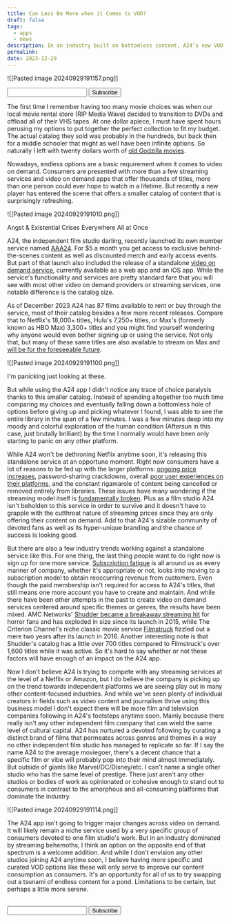 ```yaml
---
title: Can Less Be More when it Comes to VOD?
draft: false
tags:
  - apps
  - news
description: In an industry built on bottomless content, A24’s new VOD service provides stark contrast
permalink: 
date: 2023-12-29
---
```


![[Pasted image 20240929191157.png]]

<form
        action="https://buttondown.com/api/emails/embed-subscribe/techandconsequence"
        method="post"
        target="popupwindow"
        onSubmit="window.open('https://buttondown.com/techandconsequence', 'popupwindow')"
        class="embeddable-buttondown-form"
        >
        <input type="email" name="email" id="bd-email" />
        <input type="submit" value="Subscribe" />
        </form>

The first time I remember having too many movie choices was when our local movie rental store (RIP Media Wave) decided to transition to DVDs and offload all of their VHS tapes. At one dollar apiece, I must have spent hours perusing my options to put together the perfect collection to fit my budget. The actual catalog they sold was probably in the hundreds, but back then for a middle schooler that might as well have been infinite options. So naturally I left with twenty dollars worth of [old Godzilla movies](https://www.youtube.com/watch?v=1K4EDfUjpIE).

Nowadays, endless options are a basic requirement when it comes to video on demand. Consumers are presented with more than a few streaming services and video on demand apps that offer thousands of titles, more than one person could ever hope to watch in a lifetime. But recently a new player has entered the scene that offers a smaller catalog of content that is surprisingly refreshing.

![[Pasted image 20240929191010.png]]

Angst & Existential Crises Everywhere All at Once

A24, the independent film studio darling, recently launched its own member service named [AAA24](https://aaa24.a24films.com/). For $5 a month you get access to exclusive behind-the-scenes content as well as discounted merch and early access events. But part of that launch also included the release of a standalone [video on demand service](https://app.a24films.com/tabs/home), currently available as a web app and an iOS app. While the service's functionality and services are pretty standard fare that you will see with most other video on demand providers or streaming services, one notable difference is the catalog size.

As of December 2023 A24 has 87 films available to rent or buy through the service, most of their catalog besides a few more recent releases. Compare that to Netflix's 18,000+ titles, Hulu's 7,250+ titles, or Max's (formerly known as HBO Max) 3,300+ titles and you might find yourself wondering why anyone would even bother signing up or using the service. Not only that, but many of these same titles are also available to stream on Max and [will be for the foreseeable future](https://www.hollywoodreporter.com/movies/movie-news/hbo-max-a24-deal-1235712928/).

![[Pasted image 20240929191100.png]]

I'm panicking just looking at these.

But while using the A24 app I didn't notice any trace of choice paralysis thanks to this smaller catalog. Instead of spending altogether too much time comparing my choices and eventually falling down a bottomless hole of options before giving up and picking whatever I found, I was able to see the entire library in the span of a few minutes. I was a few minutes deep into my moody and colorful exploration of the human condition (Aftersun in this case, just brutally brilliant) by the time I normally would have been only starting to panic on any other platform.

While A24 won't be dethroning Netflix anytime soon, it's releasing this standalone service at an opportune moment. Right now consumers have a lot of reasons to be fed up with the larger platforms: [ongoing price increases](https://www.theverge.com/23901586/streaming-service-prices-netflix-disney-hulu-peacock-max), password-sharing crackdowns, overall [poor user experiences on their platforms](https://www.theverge.com/23274393/amazon-prime-video-netflix-hbo-apps-look-the-same), and the constant rigamarole of content being cancelled or removed entirely from libraries. These issues have many wondering if the streaming model itself is [fundamentally broken](https://www.theguardian.com/tv-and-radio/2023/jul/01/is-streaming-broken). Plus as a film studio A24 isn't beholden to this service in order to survive and it doesn't have to grapple with the cutthroat nature of streaming prices since they are only offering their content on demand. Add to that A24's sizable community of devoted fans as well as its hyper-unique branding and the chance of success is looking good.

But there are also a few industry trends working against a standalone service like this. For one thing, the last thing people want to do right now is sign up for one more service. [Subscription fatigue](https://hbswk.hbs.edu/item/with-subscription-fatigue-setting-in-companies-need-to-think-hard-about-fees) is all around us as every manner of company, whether it's appropriate or not, looks into moving to a subscription model to obtain reoccurring revenue from customers. Even though the paid membership isn't required for access to A24's titles, that still means one more account you have to create and maintain. And while there have been other attempts in the past to create video on demand services centered around specific themes or genres, the results have been mixed. AMC Networks' [Shudder became a breakaway streaming hit](https://deadline.com/2023/10/amc-shudder-horror-streaming-service-success-2-1235589014/) for horror fans and has exploded in size since its launch in 2015, while The Criterion Channel's niche classic movie service [Filmstruck](https://variety.com/2018/digital/news/filmstruck-shutdown-warnermedia-turner-1202998364/) fizzled out a mere two years after its launch in 2016. Another interesting note is that Shudder's catalog has a little over 700 titles compared to Filmstruck's over 1,600 titles while it was active. So it's hard to say whether or not these factors will have enough of an impact on the A24 app.

Now I don't believe A24 is trying to compete with any streaming services at the level of a Netflix or Amazon, but I do believe the company is picking up on the trend towards independent platforms we are seeing play out in many other content-focused industries. And while we've seen plenty of individual creators in fields such as video content and journalism thrive using this business model I don't expect there will be more film and television companies following in A24's footsteps anytime soon. Mainly because there really isn't any other independent film company that can wield the same level of cultural capital. A24 has nurtured a devoted following by curating a distinct brand of films that permeates across genres and themes in a way no other independent film studio has managed to replicate so far. If I say the name A24 to the average moviegoer, there's a decent chance that a specific film or vibe will probably pop into their mind almost immediately. But outside of giants like Marvel/DC/Disney/etc. I can't name a single other studio who has the same level of prestige. There just aren't any other studios or bodies of work as opinionated or cohesive enough to stand out to consumers in contrast to the amorphous and all-consuming platforms that dominate the industry.

![[Pasted image 20240929191114.png]]

The A24 app isn't going to trigger major changes across video on demand. It will likely remain a niche service used by a very specific group of consumers devoted to one film studio's work. But in an industry dominated by streaming behemoths, I think an option on the opposite end of that spectrum is a welcome addition. And while I don't envision any other studios joining A24 anytime soon, I believe having more specific and curated VOD options like these will only serve to improve our content consumption as consumers. It's an opportunity for all of us to try swapping out a tsunami of endless content for a pond. Limitations to be certain, but perhaps a little more serene.

<br>
<form
        action="https://buttondown.com/api/emails/embed-subscribe/techandconsequence"
        method="post"
        target="popupwindow"
        onSubmit="window.open('https://buttondown.com/techandconsequence', 'popupwindow')"
        class="embeddable-buttondown-form"
        >
        <input type="email" name="email" id="bd-email" />
        <input type="submit" value="Subscribe" />
        </form>